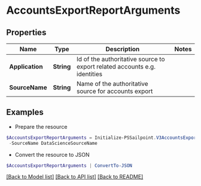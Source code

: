 # AccountsExportReportArguments
## Properties

Name | Type | Description | Notes
------------ | ------------- | ------------- | -------------
**Application** | **String** | Id of the authoritative source to export related accounts e.g. identities | 
**SourceName** | **String** | Name of the authoritative source for accounts export | 

## Examples

- Prepare the resource
```powershell
$AccountsExportReportArguments = Initialize-PSSailpoint.V3AccountsExportReportArguments  -Application 2c9180897eSourceIde781782f705b9 `
 -SourceName DataScienceSourceName
```

- Convert the resource to JSON
```powershell
$AccountsExportReportArguments | ConvertTo-JSON
```

[[Back to Model list]](../README.md#documentation-for-models) [[Back to API list]](../README.md#documentation-for-api-endpoints) [[Back to README]](../README.md)

